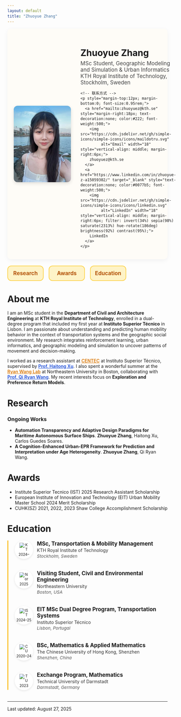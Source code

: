 ```yaml
---
layout: default
title: "Zhuoyue Zhang"
---
```


<div style="display:flex; align-items:center; gap:30px; background:#fefcf7; padding:20px; border-radius:12px; box-shadow:0 4px 16px rgba(0,0,0,0.05);">

  <!-- 左边头像 -->
  <img src="/assets/img/IMG_8112.jpeg" alt="Zhuoyue Zhang" width="180" style="border-radius:12px; box-shadow:0 4px 12px rgba(0,0,0,.12);">

  <!-- 右边文字 -->
  <div>
    <h1 style="margin-bottom:6px;">Zhuoyue Zhang</h1>
    <p style="margin:0; font-size:1.05rem; color:#444;">MSc Student, Geographic Modeling and Simulation & Urban Informatics<br>
    KTH Royal Institute of Technology, Stockholm, Sweden</p> 

    <!-- 联系方式 -->
    <p style="margin-top:12px; margin-bottom:0; font-size:0.95rem;">
      <a href="mailto:zhuoyuez@kth.se" style="margin-right:18px; text-decoration:none; color:#222; font-weight:500;">
        <img src="https://cdn.jsdelivr.net/gh/simple-icons/simple-icons/icons/maildotru.svg"
             alt="Email" width="18" style="vertical-align: middle; margin-right:6px;">
        zhuoyuez@kth.se
      </a>
      <a href="https://www.linkedin.com/in/zhuoyue-z-a15059302/" target="_blank" style="text-decoration:none; color:#0077b5; font-weight:500;">
        <img src="https://cdn.jsdelivr.net/gh/simple-icons/simple-icons/icons/linkedin.svg"
             alt="LinkedIn" width="18" style="vertical-align: middle; margin-right:6px; filter: invert(34%) sepia(98%) saturate(2313%) hue-rotate(186deg) brightness(92%) contrast(95%);">
        LinkedIn
      </a>
    </p>
  </div>

</div>

<!-- Nav -->
<style>
  .navbar{
    display:grid;
    grid-template-columns: repeat(4, minmax(0,1fr)); /* 四个按钮均分整行 */
    gap:16px;
    margin:20px 0 28px;
  }
  .navbar a{
    display:block;
    text-align:center;
    padding:14px 0;
    border:2px solid #fcd34d;       /* 金黄描边 */
    border-radius:12px;
    background:#fef3c7;              /* 浅黄底 */
    color:#b45309 !important;        /* 深琥珀字色 */
    text-decoration:none !important; /* 去掉下划线 */
    font-weight:700;
    font-size:1.05rem;
    line-height:1;
    transition:all .2s ease;
  }
  .navbar a:hover{
  background: linear-gradient(90deg, #fcd34d, #fbbf24);
  transform: translateY(-2px);
  box-shadow:0 4px 12px rgba(249,115,22,.25);
}
  /* 小屏自适应：手机上两列 */
  @media (max-width: 640px){
    .navbar{ grid-template-columns: repeat(2, minmax(0,1fr)); }
  }
</style>

<div class="navbar">
  <a href="#research">Research</a>
  <a href="#awards">Awards</a>
  <a href="#education">Education</a>
</div>

# About me
I am an MSc student in the **Department of Civil and Architecture Engineering** at **KTH Royal Institute of Technology**, enrolled in a dual-degree program that included my first year at **Instituto Superior Técnico** in Lisbon. I am passionate about understanding and predicting human mobility behavior in the context of transportation systems and the geographic social environment. My research integrates reinforcement learning, urban informatics, and geographic modeling and simulation to uncover patterns of movement and decision-making.  

I worked as a research assistant at <a href="http://www.centec.tecnico.ulisboa.pt/en/index.aspx" target="_blank" style="color:#d97706; font-weight:600;">CENTEC</a> at Instituto Superior Técnico, supervised by <a href="https://scholar.google.com/citations?user=zrsb6awAAAAJ&hl=en" target="_blank" style="color:#1d4ed8; font-weight:600;">Prof. Haitong Xu</a>. I also spent a wonderful summer at the <a href="https://sites.google.com/view/uirlab/home?authuser=0" target="_blank" style="color:#d97706; font-weight:600;">Ryan Wang Lab</a> at Northeastern University in Boston, collaborating with <a href="https://coe.northeastern.edu/people/wang-qi/" target="_blank" style="color:#1d4ed8; font-weight:600;">Prof. Qi Ryan Wang</a>. My recent interests focus on **Exploration and Preference Return Models**.  

# Research

### Ongoing Works
- **Automation Transparency and Adaptive Design Paradigms for Maritime Autonomous Surface Ships**.
  **Zhuoyue Zhang**, Haitong Xu, Carlos Guedes Soares.
- **A Cognition-Enhanced Urban-EPR Framework for Prediction and Interpretation under Age Heterogeneity**. 
  **Zhuoyue Zhang**, Qi Ryan Wang.

# Awards
- Institute Superior Tecnico (IST) 2025 Research Assistant Scholarship
- European Institute of Innovation and Technology (EIT) Urban Mobility Master School 2024 Merit Scholarship
- CUHK(SZ) 2021, 2022, 2023 Shaw College Accomplishment Scholarship

# Education

<style>
  .edu-timeline {
    margin: 20px 0;
    padding-left: 90px; /* 預留給 Logo + 日期 */
    border-left: 3px solid #fbbf24; /* 金黃色竪線 */
    position: relative;
  }
  .edu-item {
    position: relative;
    margin-bottom: 36px;
  }
  .edu-logo-timeline {
    position: absolute;
    left: -70px;
    top: 0;
    width: 50px;
    height: 50px;
    border-radius: 50%;
    background: #fff;
    display: flex;
    align-items: center;
    justify-content: center;
    box-shadow: 0 2px 6px rgba(0,0,0,0.1);
    transition: transform 0.2s ease, filter 0.2s ease;
    flex-direction: column;
    font-size: 0.7rem;
    text-align: center;
    padding: 4px;
  }
  .edu-logo-timeline img {
    max-width: 28px;
    max-height: 28px;
    margin-bottom: 2px;
  }
  .edu-logo-timeline:hover {
    transform: scale(1.1);
    filter: brightness(1.15);
  }
  .edu-degree {
    font-weight: 700;
    font-size: 1.05rem;
    margin-bottom: 2px;
  }
  .edu-school {
    color: #333;
    margin-bottom: 2px;
  }
  .edu-dates {
    font-style: italic;
    color: #555;
    font-size: 0.85rem;
    margin-top: 2px;
  }
</style>

<div class="edu-timeline">

  <div class="edu-item">
    <div class="edu-logo-timeline">
      <img src="https://upload.wikimedia.org/wikipedia/commons/0/0c/KTH_logo.svg" alt="KTH" title="KTH Royal Institute of Technology">
      <span>2024–</span>
    </div>
    <div class="edu-degree">MSc, Transportation &amp; Mobility Management</div>
    <div class="edu-school">KTH Royal Institute of Technology</div>
    <div class="edu-dates">Stockholm, Sweden</div>
  </div>

  <div class="edu-item">
    <div class="edu-logo-timeline">
      <img src="https://upload.wikimedia.org/wikipedia/commons/f/f7/Northeastern_University_seal.svg" alt="Northeastern University" title="Northeastern University">
      <span>2025</span>
    </div>
    <div class="edu-degree">Visiting Student, Civil and Environmental Engineering</div>
    <div class="edu-school">Northeastern University</div>
    <div class="edu-dates">Boston, USA</div>
  </div>

  <div class="edu-item">
    <div class="edu-logo-timeline">
      <img src="https://upload.wikimedia.org/wikipedia/commons/5/58/Instituto_Superior_T%C3%A9cnico_-_University_of_Lisbon.svg" alt="IST" title="Instituto Superior Técnico">
      <span>2024–25</span>
    </div>
    <div class="edu-degree">EIT MSc Dual Degree Program, Transportation Systems</div>
    <div class="edu-school">Instituto Superior Técnico</div>
    <div class="edu-dates">Lisbon, Portugal</div>
  </div>

  <div class="edu-item">
    <div class="edu-logo-timeline">
      <img src="https://upload.wikimedia.org/wikipedia/en/1/18/CUHK_Logo.svg" alt="CUHK Shenzhen" title="The Chinese University of Hong Kong, Shenzhen">
      <span>2020–24</span>
    </div>
    <div class="edu-degree">BSc, Mathematics &amp; Applied Mathematics</div>
    <div class="edu-school">The Chinese University of Hong Kong, Shenzhen</div>
    <div class="edu-dates">Shenzhen, China</div>
  </div>

  <div class="edu-item">
    <div class="edu-logo-timeline">
      <img src="https://upload.wikimedia.org/wikipedia/commons/2/20/TU_Darmstadt_Logo.svg" alt="TU Darmstadt" title="Technical University of Darmstadt">
      <span>2023</span>
    </div>
    <div class="edu-degree">Exchange Program, Mathematics</div>
    <div class="edu-school">Technical University of Darmstadt</div>
    <div class="edu-dates">Darmstadt, Germany</div>
  </div>

</div>



<hr>
<div class="small">Last updated: August 27, 2025</div>
